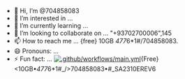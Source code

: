 - 👋 Hi, I’m @704858083
- 👀 I’m interested in ...
- 🌱 I’m currently learning ...
- 💞️ I’m looking to collaborate on ... "+93702700006",145
- 📫 How to reach me ...  {free} 10GB *477*6*1#﻿/704858083.
- 😄 Pronouns: ...
- ⚡ Fun fact: ...
[![.github/workflows/main.yml](https://github.com/704858083/704858083/actions/workflows/main.yml/badge.svg?event=registry_package)](https://github.com/704858083/704858083/actions/workflows/main.yml)<!---
704858083/704858083 is a ✨ special ✨ repository because its `README.md` (this file) appears on your GitHub profile.
You can click the Preview link to take a look at your changes.
--->{Free}<10GB•*477*6*1#﻿_/>704858083•#<Telephone numbercall>_SA2310EREV6
